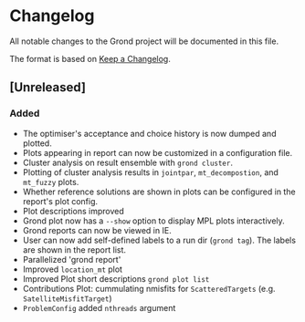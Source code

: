 # Changelog
All notable changes to the Grond project will be documented in this file.

The format is based on [Keep a Changelog](https://keepachangelog.com/en/1.0.0/).

## [Unreleased]
### Added
- The optimiser's acceptance and choice history is now dumped and plotted.
- Plots appearing in report can now be customized in a configuration file.
- Cluster analysis on result ensemble with `grond cluster`.
- Plotting of cluster analysis results in `jointpar`, `mt_decompostion`, and
  `mt_fuzzy` plots.
- Whether reference solutions are shown in plots can be configured in the
  report's plot config.
- Plot descriptions improved
- Grond plot now has a `--show` option to display MPL plots interactively.
- Grond reports can now be viewed in IE.
- User can now add self-defined labels to a run dir (`grond tag`). The labels
  are shown in the report list.
- Parallelized 'grond report'
- Improved `location_mt` plot
- Improved Plot short descriptions `grond plot list` 
- Contributions Plot: cummulating nmisfits for `ScatteredTargets` (e.g. `SatelliteMisfitTarget`)
- `ProblemConfig` added `nthreads` argument

